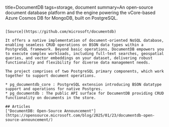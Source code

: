 title=DocumentDB
tags=storage, document
summary=An open-source document database platform and the engine powering the vCore-based Azure Cosmos DB for MongoDB, built on PostgreSQL.
~~~~~~

[Source](https://github.com/microsoft/documentdb)

It offers a native implementation of document-oriented NoSQL database, enabling seamless CRUD operations on BSON data types within a PostgreSQL framework. Beyond basic operations, DocumentDB empowers you to execute complex workloads, including full-text searches, geospatial queries, and vector embeddings on your dataset, delivering robust functionality and flexibility for diverse data management needs.

The project comprises of two PostgreSQL primary components, which work together to support document operations.

* pg_documentdb_core : PostgreSQL extension introducing BSON datatype support and operations for native Postgres.
* pg_documentdb : The public API surface for DocumentDB providing CRUD functionality on documents in the store.

## Articles
["DocumentDB: Open-Source Announcement"](https://opensource.microsoft.com/blog/2025/01/23/documentdb-open-source-announcement/)


